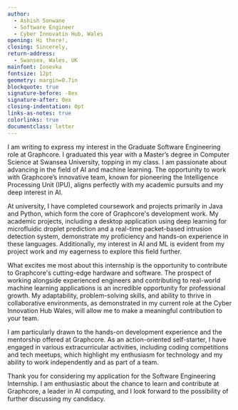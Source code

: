```yaml
---
author:
  - Ashish Sonwane
  - Software Engineer
  - Cyber Innovatin Hub, Wales
opening: Hi there!,
closing: Sincerely,
return-address:
  - Swansea, Wales, UK
mainfont: Iosevka
fontsize: 12pt
geometry: margin=0.7in
blockquote: true
signature-before: -8ex
signature-after: 0ex
closing-indentation: 0pt
links-as-notes: true
colorlinks: true
documentclass: letter
---
```


I am writing to express my interest in the Graduate Software Engineering role at
Graphcore. I graduated this year with a Master’s degree in Computer Science at
Swansea University, topping in my class. I am passionate about advancing in the
field of AI and machine learning. The opportunity to work with Graphcore’s
innovative team, known for pioneering the Intelligence Processing Unit (IPU),
aligns perfectly with my academic pursuits and my deep interest in AI.

At university, I have completed coursework and projects primarily in Java and
Python, which form the core of Graphcore's development work. My academic
projects, including a desktop application using deep learning for microfluidic
droplet prediction and a real-time packet-based intrusion detection system,
demonstrate my proficiency and hands-on experience in these languages.
Additionally, my interest in AI and ML is evident from my project work and my
eagerness to explore this field further.

What excites me most about this internship is the opportunity to contribute to
Graphcore's cutting-edge hardware and software. The prospect of working
alongside experienced engineers and contributing to real-world machine learning
applications is an incredible opportunity for professional growth. My
adaptability, problem-solving skills, and ability to thrive in collaborative
environments, as demonstrated in my current role at the Cyber Innovation Hub
Wales, will allow me to make a meaningful contribution to your team.

I am particularly drawn to the hands-on development experience and the
mentorship offered at Graphcore. As an action-oriented self-starter, I have
engaged in various extracurricular activities, including coding competitions and
tech meetups, which highlight my enthusiasm for technology and my ability to
work independently and as part of a team.

Thank you for considering my application for the Software Engineering
Internship. I am enthusiastic about the chance to learn and contribute at
Graphcore, a leader in AI computing, and I look forward to the possibility of
further discussing my candidacy.
